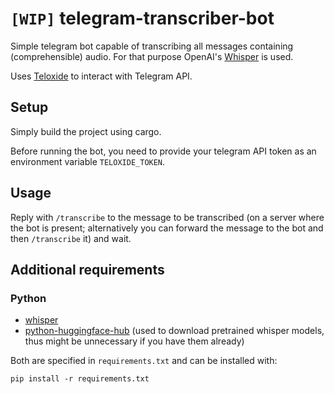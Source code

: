 # `[WIP]` telegram-transcriber-bot

Simple telegram bot capable of transcribing all messages containing (comprehensible) audio. For that purpose OpenAI's [Whisper](https://github.com/openai/whisper) is used.

Uses [Teloxide](https://github.com/teloxide/teloxide) to interact with Telegram API.


## Setup
Simply build the project using cargo.

Before running the bot, you need to provide your telegram API token as an environment variable `TELOXIDE_TOKEN`.

## Usage
Reply with `/transcribe` to the message to be transcribed (on a server where the bot is present; alternatively you can forward the message to the bot and then `/transcribe` it) and wait.


## Additional requirements
### Python
- [whisper](https://github.com/openai/whisper)
- [python-huggingface-hub](https://pypi.org/project/huggingface-hub/) (used to download pretrained whisper models, thus might be unnecessary if you have them already)

Both are specified in `requirements.txt` and can be installed with:

    pip install -r requirements.txt